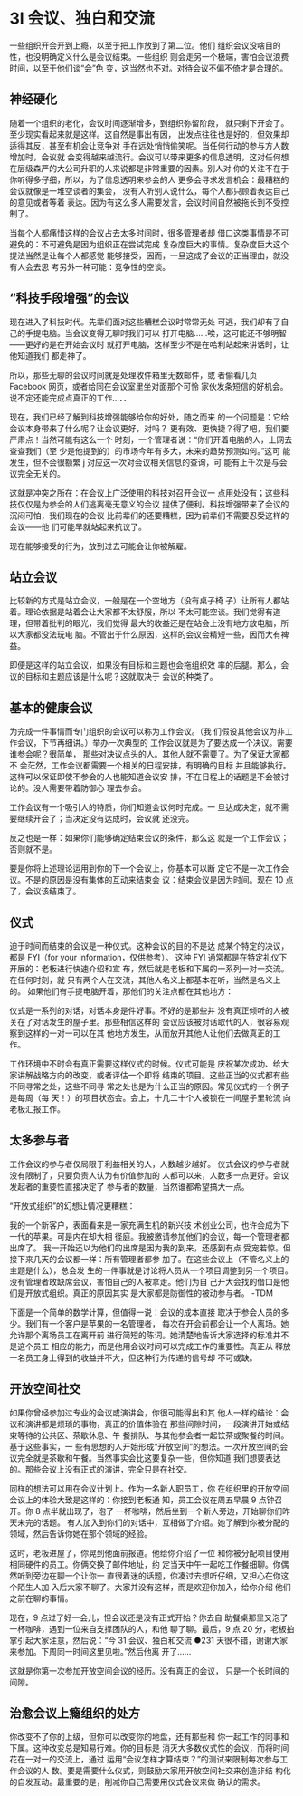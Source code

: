 # 3l 会议、独白和交流

一些组织开会开到上瘾，以至于把工作放到了第二位。他们
组织会议没啥目的性，也没明确定义什么是会议结束。一些组织
则会走另一个极端，害怕会议浪费时间，以至于他们谈“会”色
变，这当然也不对。对待会议不偏不倚才是合理的。

## 神经硬化

随着一个组织的老化，会议时间逐渐增多，到组织弥留阶段，
就只剩下开会了。至少现实看起来就是这样。这自然是事出有因，
出发点往往也是好的，但效果却适得其反，甚至有机会让竞争对
手在远处悄悄偷笑呢。当任何行动的参与方人数增加时，会议就
会变得越来越流行。会议可以带来更多的信息透明，这对任何想
在层级森严的大公司升职的人来说都是非常重要的因素。别人对
你的关注不在于你听得多仔细，所以，为了信息透明来参会的人
更多会寻求发言机会：最糟糕的会议就像是一堆空谈者的集会，
没有人听别人说什么，每个人都只顾着表达自己的意见或者等着
表达。因为有这么多人需要发言，会议时间自然被拖长到不受控
制了。

当每个人都痛惜这样的会议占去太多时间时，很多管理者却
借口这类事情是不可避免的：不可避免是因为组织正在尝试完成
复杂度巨大的事情。复杂度巨大这个提法当然是让每个人都感觉
能够接受，因而，一旦这成了会议的正当理由，就没有人会去思
考另外一种可能：竞争性的空谈。

## “科技手段增强”的会议

现在进入了科技时代。先辈们面对这些糟糕会议时常常无处
可逃，我们却有了自己的手提电脑。当会议变得无聊时我们可以
打开电脑……唉，这可能还不够明智——更好的是在开始会议时
就打开电脑，这样至少不是在哈利站起来讲话时，让他知道我们
都走神了。

所以，那些无聊的会议时间就是处理收件箱里无数邮件，或
者偷看几页 Facebook 网页，或者给同在会议室里坐对面那个可怜
家伙发条短信的好机会。说不定还能完成点真正的工作…．．

现在，我们已经了解到科技增强能够给你的好处，随之而来
的一个问题是：它给会议本身带来了什么呢？让会议更好，对吗？
更有效、更快捷？得了吧，我们要严肃点！当然可能有这么一个
时刻，一个管理者说：“你们开着电脑的人，上网去查查我们（至
少是他提到的）的市场今年有多大，未来的趋势预测如何。”这可
能发生，但不会很额繁 j 对应这一次对会议相关信息的查询，可
能有上千次是与会议完全无关的。

这就是冲突之所在：在会议上广泛使用的科技对召开会议一
点用处没有；这些科技仅仅是为参会的人们逃离毫无意义的会议
提供了便利。科技增强带来了会议的沉闷可怕，我们现在的会议
比前辈们的还要糟糕，因为前辈们不需要忍受这样的会议——他
们可能早就站起来抗议了。

现在能够接受的行为，放到过去可能会让你被解雇。

## 站立会议

比较新的方式是站立会议，一般是在一个空地方（没有桌子椅
子）让所有人都站着。理论依据是站着会让大家都不太舒服，所以
不太可能空谈。我们觉得有道理，但带着批判的眼光，我们觉得
最大的收益还是在站会上没有地方放电脑，所以大家都没法玩电
脑。不管出于什么原因，这样的会议会精短一些，因而大有裨益。

即便是这样的站立会议，如果没有目标和主题也会拖组织效
率的后腿。那么，会议的目标和主题应该是什么呢？这就取决于
会议的种类了。

## 基本的健康会议

为完成一件事情而专门组织的会议可以称为工作会议。（我
们假设其他会议为非工作会议，下节再细讲。）举办一次典型的
工作会议就是为了要达成一个决议。需要谁参会呢？很简单，
那些对决议点头的人。其他人就不需要了。为了保证大家都不
会茫然，工作会议都需要一个相关的日程安排，有明确的目标
并且能够执行。这样可以保证即使不参会的人也能知道会议安
排，不在日程上的话题是不会被讨论的。没人需要带着防御心
理去参会。

工作会议有一个吸引人的特质，你们知道会议何时完成。一
旦达成决定，就不需要继续开会了；当决定没有达成时，会议就
还没完。

反之也是一样：如果你们能够确定结束会议的条件，那么这
就是一个工作会议；否则就不是。

要是你将上述理论运用到你的下一个会议上，你基本可以断
定它不是一次工作会议。不是的原因是没有集体的互动来结束会
议：结束会议是因为时间。现在 10 点了，会议该结束了。

## 仪式

迫于时间而结束的会议是一种仪式。这种会议的目的不是达
成某个特定的决议，都是 FYI（for your information，仅供参考）。
这种 FYI 通常都是在特定礼仪下开展的：老板进行快速介绍和宣
布，然后就是老板和下属的一系列一对一交流。在任何时刻，就
只有两个人在交流，其他人名义上都基本在听，当然是名义上的。
如果他们有手提电脑开着，那他们的关注点都在其他地方：

仪式是一系列的对话，对话本身是件好事。不好的是那些并
没有真正倾听的人被关在了对话发生的屋子里。那些相信这样的
会议应该被对话取代的人，很容易观察到这样的一对一可以在其
他地方发生，从而放开其他人让他们去做真正的工作。

工作环境中不时会有真正需要这样仪式的时候。仪式可能是
庆祝某次成功、给大家讲解战略方向的改变，或者评估一个即将
结束的项目。这些正当的仪式都有些不同寻常之处，这些不同寻
常之处也是为什么正当的原因。常见仪式的一个例子是每周（每
天！）的项目状态会。会上，十几二十个人被锁在一间屋子里轮流
向老板汇报工作。

## 太多参与者

工作会议的参与者仅局限于利益相关的人，人数越少越好。
仪式会议的参与者就没有限制了，只要负责人认为有价值参加的
人都可以来，人数多一点更好。会议发起者的重要性直接决定了
参与者的数量，当然谁都希望搞大一点。

“开放式组织”的幻想让情况更糟糕：

我的一个新客户，表面看来是一家充满生机的新兴技
术创业公司，也许会成为下一代的苹果。可是内在却大相
径庭。我被邀请参加他们的会议，每一个管理者都出席了。
我一开始还以为他们的出席是因为我的到来，还感到有点
受宠若惊。但接下来几天的会议都一样：所有管理者都参
加了。在这些会议上（不管名义上的主题是什么），总会发
生的一件事就是讨论将人员从一个项目调整到另一个项目。
没有管理者敢缺席会议，害怕自己的人被拿走。他们为自
己开大会找的借口是他们是开放式组织。真正的原因其实
是大家都是防御性的被动参与者。
-TDM

下面是一个简单的数学计算，但值得一说：会议的成本直接
取决于参会人员的多少。我们有一个客户是苹果的一名管理者，
每次在开会前都会让一个人离场。她允许那个离场员工在离开前
进行简短的陈词。她清楚地告诉大家选择的标准并不是这个员工
相应的能力，而是他用会议时间可以完成工作的重要性。真正从
释放一名员工身上得到的收益并不大，但这种行为传递的信号却
不可或缺。

## 开放空间社交

如果你曾经参加过专业的会议或演讲会，你很可能得出和其
他人一样的结论：会议和演讲都是烦琐的事物，真正的价值体验在
那些间隙时间，一段演讲开始或结束等待的公共区、茶歇休息、午
餐排队、与其他参会者一起饮茶或聚餐的时间。基于这些事实，一
些有思想的人开始形成“开放空间”的想法。一次开放空间的会
议完全就是茶歇和午餐。当然事实会比这要复杂一些，但你知道
我们想要表达的。那些会议上没有正式的演讲，完全只是在社交。

同样的想法可以用在会议计划上。作为一名新人职员工，你
在组织里的开放空间会议上的体验大致是这样的：你接到老板通
知，员工会议在周五早晨 9 点钟召开。你 8 点半就出现了，泡了
一杯咖啡，然后坐到一个新人旁边，开始聊你们昨天未完的话题。
有人加入到你们的对话中，互相做了介绍。她了解到你被分配的
领域，然后告诉你她在那个领域的经验。

这时，老板进屋了，你晃到他面前报道。他给你介绍了一位
和你被分配项目使用相同硬件的员工。你俩交换了邮件地址，约
定当天中午一起吃工作餐细聊。你偶然听到旁边在聊一个让你一
直很着迷的话题，你凑过去想听仔细，又担心在你这个陌生人加
入后大家不聊了。大家并没有这样，而是欢迎你加入，给你介绍
他们之前在聊的事情。

现在，9 点过了好一会儿，怛会议还是没有正式开始？你去自
助餐桌那里又泡了一杯咖啡，遇到一位来自支撑团队的人，和他
聊了聊。最后，9 点 20 分，老板拍掌引起大家注意，然后说：“今
31 会议、独白和交流 ●231
天很不错，谢谢大家来参加。下周同一时间这里见啦。”然后他离
开了……

这就是你第一次参加开放空间会议的经历。没有真正的会议，
只是一个长时间的间隙。

## 治愈会议上瘾组织的处方

你改变不了你的上级，但你可以改变你的地盘，还有那些和
你一起工作的同事和下属。这种改变总是知易行难。你的目标是
消灭大多数仪式性的会议，而将时间花在一对一的交流上，通过
运用“会议怎样才算结束？”的测试来限制每次参与工作会议的人
数。要是需要什么仪式，则鼓励大家用开放空间社交来创造非结
构化的自发互动。最重要的是，削减你自己需要用仪式会议来做
确认的需求。
